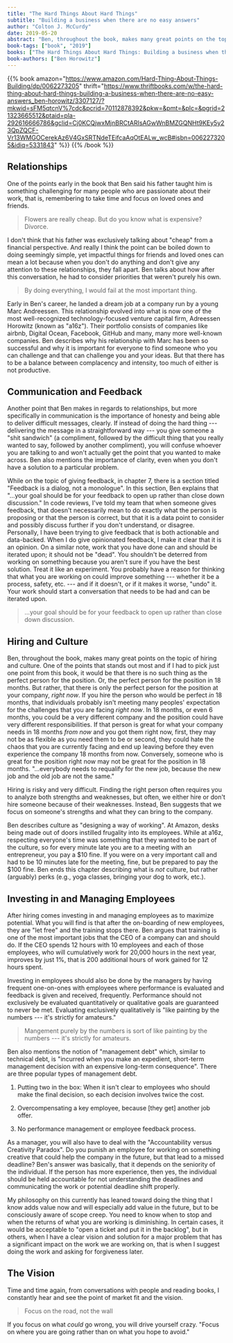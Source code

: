 ```yaml
---
title: "The Hard Things About Hard Things"
subtitle: "Building a business when there are no easy answers"
author: "Colton J. McCurdy"
date: 2019-05-20
abstract: "Ben, throughout the book, makes many great points on the topic of hiring and culture.  One of the points that stands out most and if I had to pick just one point from this book, it would be that there is no such thing as the perfect person for the position. Or, the perfect person for the position in 18 months. But rather, that there is only the perfect person for the position at your company, _right now_."
book-tags: ["book", "2019"]
books: ["The Hard Things About Hard Things: Building a business when there are no easy answers"]
book-authors: ["Ben Horowitz"]
---
```


{{% book amazon="https://www.amazon.com/Hard-Thing-About-Things-Building/dp/0062273205" thrift="https://www.thriftbooks.com/w/the-hard-thing-about-hard-things-building-a-business-when-there-are-no-easy-answers_ben-horowitz/3307127/?mkwid=sFM5qtcnV%7cdc&pcrid=70112878392&pkw=&pmt=&plc=&pgrid=21323665512&ptaid=pla-292616666786&gclid=Cj0KCQjwxMjnBRCtARIsAGwWnBMZGQNHt9KEy5y23QpZQCF-Vr13WMGOCerekAz6V4GxSRTNdeTEifcaAqOtEALw_wcB#isbn=0062273205&idiq=5331843" %}}
{{% /book %}}

## Relationships

One of the points early in the book that Ben said his father taught him is something
challenging for many people who are passionate about their work, that is, remembering
to take time and focus on loved ones and friends.

> Flowers are really cheap. But do you know what is expensive? Divorce.

I don't think that his father was exclusively talking about "cheap" from a financial perspective.
And really I think the point can be boiled down to doing seemingly simple, yet impactful
things for friends and loved ones can mean a lot because when you don't do anything
and don't give any attention to these relationships, they fall apart. Ben talks about
how after this conversation, he had to consider priorities that weren't purely his
own.

> By doing everything, I would fail at the most important thing.

Early in Ben's career, he landed a dream job at a company run by a young Marc Andreessen.
This relationship evolved into what is now one of the most well-recognized technology-focused
venture capital firm, Adreessen Horowitz (known as "a16z"). Their portfolio consists
of companies like airbnb, Digital Ocean, Facebook, GitHub and many, many more well-known
companies. Ben describes why his relationship with Marc has been so successful and
why it is important for everyone to find someone who you can challenge and that
can challenge you and your ideas. But that there has to be a balance between
complacency and intensity, too much of either is not productive.

## Communication and Feedback

Another point that Ben makes in regards to relationships, but more specifically
in communication is the importance of honesty and being able to deliver difficult
messages, clearly. If instead of doing the hard thing --- delivering the message
in a straightforward way --- you give someone a "shit sandwich" (a compliment, followed
by the difficult thing that you really wanted to say, followed by another compliment),
you will confuse whoever you are talking to and won't actually get the
point that you wanted to make across. Ben also mentions the importance of clarity, even
when you don't have a solution to a particular problem.

While on the topic of giving feedback, in chapter 7, there is a section titled "Feedback
is a dialog, not a monologue". In this section, Ben explains that "...your goal should be for
your feedback to open up rather than close down discussion." In code reviews, I've
told my team that when someone gives feedback, that doesn't necessarily mean to do
exactly what the person is proposing or that the person is correct, but that it
is a data point to consider and possibly discuss further if you don't understand, or
disagree. Personally, I have been trying to give feedback that is both actionable
and data-backed. When I do give opinionated feedback, I make it clear that it is
an opinion. On a similar note, work that you have done can and should be iterated
upon; it should not be "dead". You shouldn't be deterred from working on something
because you aren't sure if you have the best solution. Treat it like an experiment.
You probably have a reason for thinking that what you are working on could improve
something --- whether it be a process, safety, etc. --- and if it doesn't, or
if it makes it worse, "undo" it. Your work should start a conversation that needs
to be had and can be iterated upon.

> ...your goal should be for your feedback to open up rather than close down discussion.

## Hiring and Culture

Ben, throughout the book, makes many great points on the topic of hiring and culture.
One of the points that stands out most and if I had to pick just one point from
this book, it would be that there is no such thing as the perfect person for the
position. Or, the perfect person for the position in 18 months. But rather, that
there is only the perfect person for the position at your company, _right now_.
If you hire the person who would be perfect _in_ 18 months, that individuals probably
isn't meeting many peoples' expectation for the challenges that you are facing _right
now_. In 18 months, or even 6 months, you could be a very different company and
the position could have very different responsibilities. If that person is
great for what your company needs in 18 months _from now_ and you got them right now,
first, they may not be as flexible as you need them to be or second, they could
hate the chaos that you are currently facing and end up leaving before
they even experience the company 18 months from now. Conversely, someone who
is great for the position right now may not be great for the position in 18 months.
"...everybody needs to requalify for the new job, because the new job and the old
job are not the same."

Hiring is risky and very difficult. Finding the right person often requires you
to analyze both strengths and weaknesses, but often, we either hire or don't hire
someone because of their weaknesses. Instead, Ben suggests that we focus on someone's
strengths and what they can bring to the company.

Ben describes culture as "designing a way of working". At Amazon, desks being
made out of doors instilled frugality into its employees. While at a16z, respecting
everyone's time was something that they wanted to be part of the culture, so for
every minute late you are to a meeting with an entrepreneur, you pay a $10 fine.
If you were on a very important call and had to be 10 minutes late for the meeting,
fine, but be prepared to pay the $100 fine. Ben ends this chapter describing what
is _not_ culture, but rather (arguably) perks (e.g., yoga classes, bringing your
dog to work, etc.).

## Investing in and Managing Employees

After hiring comes investing in and managing employees as to maximize potential.
What you will find is that after the on-boarding of new employees, they are
"let free" and the training stops there. Ben argues that training is one of the
most important jobs that the CEO of a company can and should do. If the CEO spends
12 hours with 10 employees and each of those employees, who will cumulatively work
for 20,000 hours in the next year, improves by just 1%, that is 200 additional
hours of work gained for 12 hours spent.

Investing in employees should also be done by the managers by having frequent
one-on-ones with employees where performance is evaluated and feedback is given
and received, frequently. Performance should not exclusively be evaluated
quantitatively or qualitative goals are guaranteed to never be met. Evaluating
exclusively qualitatively is "like painting by the numbers --- it's strictly for
amateurs."

> Mangement purely by the numbers is sort of like painting by the numbers --- it's strictly for amateurs.

Ben also mentions the notion of "management debt" which, similar to technical debt,
is "incurred when you make an expedient, short-term management decision with an
expensive long-term consequence". There are three popular types of management debt.

1. Putting two in the box: When it isn't clear to employees who should make the final
decision, so each decision involves twice the cost.

2. Overcompensating a key employee, because [they get] another job offer.

3. No performance management or employee feedback process.

As a manager, you will also have to deal with the "Accountability versus Creativity Paradox".
Do you punish an employee for working on something creative that could help
the company in the future, but that lead to a missed deadline? Ben's answer was
basically, that it depends on the seniority of the individual. If the person has
more experience, then yes, the individual should be held accountable for not
understanding the deadlines and communicating the work or potential deadline shift
properly.

My philosophy on this currently has leaned toward doing the thing that I know adds
value now and will especially add value in the future, but to be consciously aware
of scope creep. You need to know when to stop and when the returns of what you are
working is diminishing. In certain cases, it would be acceptable to "open a ticket and
put it in the backlog", but in others, when I have a clear vision and solution
for a major problem that has a significant impact on the work we are working on,
that is when I suggest doing the work and asking for forgiveness later.

## The Vision

Time and time again, from conversations with people and reading books, I constantly
hear and see the point of market fit and the vision.

> Focus on the road, not the wall

If you focus on what _could_ go wrong, you will drive yourself crazy. "Focus on
where you are going rather than on what you hope to avoid."

